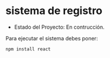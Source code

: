 <h1> sistema de registro </h1>

 - Estado del Proyecto: En contrucción.

Para ejecutar el sistema debes poner:

```npm install react```
